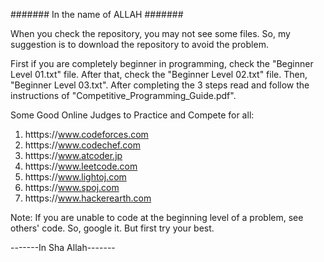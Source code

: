 ####### In the name of ALLAH #######

When you check the repository, you may not see some files. So, my suggestion is to download the repository to avoid the problem.

First if you are completely beginner in programming, check the "Beginner Level 01.txt" file.
After that, check the "Beginner Level 02.txt" file. Then, "Beginner Level 03.txt". After completing the 3 steps read and follow the instructions of "Competitive_Programming_Guide.pdf".

Some Good Online Judges to Practice and Compete for all:

 1. htttps://www.codeforces.com
 2. htttps://www.codechef.com
 3. htttps://www.atcoder.jp
 4. htttps://www.leetcode.com
 5. htttps://www.lightoj.com
 6. htttps://www.spoj.com
 7. htttps://www.hackerearth.com

Note: If you are unable to code at the beginning level of a problem, see others' code. So, google it. But first try your best.


-------In Sha Allah-------
